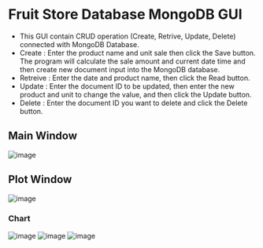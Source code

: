 # Fruit Store Database MongoDB GUI 
- This GUI contain CRUD operation (Create, Retrive, Update, Delete) connected with MongoDB Database.
- Create : Enter the product name and unit sale then click the Save button. The program will calculate the sale amount and current date time and then create new document input into the MongoDB database.
- Retreive : Enter the date and product name, then click the Read button.
- Update : Enter the document ID to be updated, then enter the new product and unit to change the value, and then click the Update button.
- Delete : Enter the document ID you want to delete and click the Delete button.

## Main Window
![image](https://user-images.githubusercontent.com/77285026/203693554-706b40d0-bbb0-4939-b22e-1446f44b3633.png)

## Plot Window
![image](https://user-images.githubusercontent.com/77285026/203672397-a1283d5f-29c0-4796-8e38-9ec368379881.png)

### Chart
![image](https://user-images.githubusercontent.com/77285026/203700738-abb6522c-3a24-48b7-bb54-5e615c7d19c9.png)
![image](https://user-images.githubusercontent.com/77285026/203673316-e481e48b-57b9-4a30-a162-3185ea932ee9.png)
![image](https://user-images.githubusercontent.com/77285026/203673383-4c194416-4e87-46ea-b8fc-b463f87f17ce.png)
